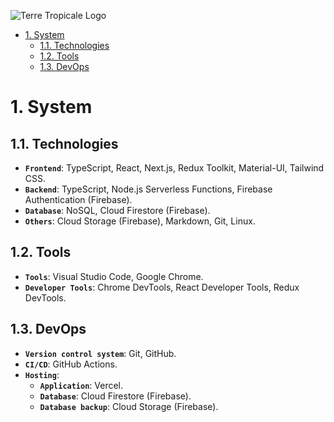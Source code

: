 ![Terre Tropicale Logo](/public/assets/images/logo.svg)

- [1. System](#1-system)
  - [1.1. Technologies](#11-technologies)
  - [1.2. Tools](#12-tools)
  - [1.3. DevOps](#13-devops)

# 1. System

## 1.1. Technologies

- **`Frontend`**: TypeScript, React, Next.js, Redux Toolkit, Material-UI, Tailwind CSS.
- **`Backend`**: TypeScript, Node.js Serverless Functions, Firebase Authentication (Firebase).
- **`Database`**: NoSQL, Cloud Firestore (Firebase).
- **`Others`**: Cloud Storage (Firebase), Markdown, Git, Linux.

## 1.2. Tools

- **`Tools`**: Visual Studio Code, Google Chrome.
- **`Developer Tools`**: Chrome DevTools, React Developer Tools, Redux DevTools.

## 1.3. DevOps

- **`Version control system`**: Git, GitHub.
- **`CI/CD`**: GitHub Actions.
- **`Hosting`**:
  - **`Application`**: Vercel.
  - **`Database`**: Cloud Firestore (Firebase).
  - **`Database backup`**: Cloud Storage (Firebase).
